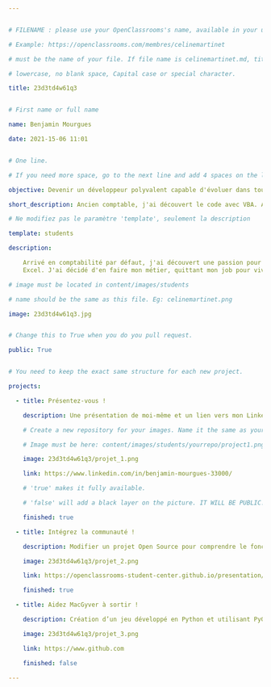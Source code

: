 ```yaml
---


# FILENAME : please use your OpenClassrooms's name, available in your url.

# Example: https://openclassrooms.com/membres/celinemartinet

# must be the name of your file. If file name is celinemartinet.md, title is celinemartinet.

# lowercase, no blank space, Capital case or special character.

title: 23d3td4w61q3


# First name or full name

name: Benjamin Mourgues

date: 2021-15-06 11:01


# One line.

# If you need more space, go to the next line and add 4 spaces on the left, as in 'description'.

objective: Devenir un développeur polyvalent capable d'évoluer dans tout environnement

short_description: Ancien comptable, j'ai découvert le code avec VBA. Aujourd'hui Python par passion. 

# Ne modifiez pas le paramètre 'template', seulement la description

template: students

description:

    Arrivé en comptabilité par défaut, j'ai découvert une passion pour l'algo avec VBA sur
    Excel. J'ai décidé d'en faire mon métier, quittant mon job pour vivre de cette passion.

# image must be located in content/images/students

# name should be the same as this file. Eg: celinemartinet.png

image: 23d3td4w61q3.jpg


# Change this to True when you do you pull request.

public: True


# You need to keep the exact same structure for each new project.

projects:

  - title: Présentez-vous !

    description: Une présentation de moi-même et un lien vers mon LinkedIn.

    # Create a new repository for your images. Name it the same as your nickname and profile picture.

    # Image must be here: content/images/students/yourrepo/project1.png

    image: 23d3td4w61q3/projet_1.png

    link: https://www.linkedin.com/in/benjamin-mourgues-33000/

    # 'true' makes it fully available.

    # 'false' will add a black layer on the picture. IT WILL BE PUBLIC!

    finished: true

  - title: Intégrez la communauté !

    description: Modifier un projet Open Source pour comprendre le fonctionnement de Git, de Github et des pull requests. 

    image: 23d3td4w61q3/projet_2.png

    link: https://openclassrooms-student-center.github.io/presentation/students/ratus.html

    finished: true

  - title: Aidez MacGyver à sortir !

    description: Création d’un jeu développé en Python et utilisant PyGame.

    image: 23d3td4w61q3/projet_3.png

    link: https://www.github.com

    finished: false

---
```

